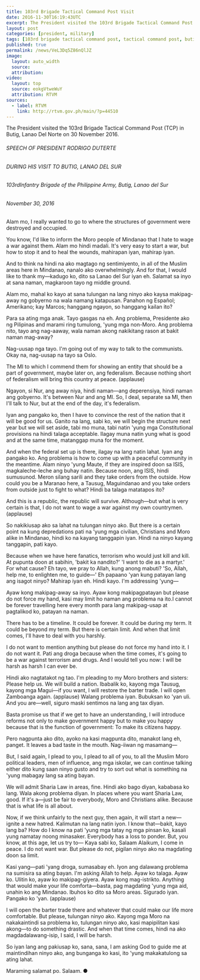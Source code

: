 ```yaml
---
title: 103rd Brigade Tactical Command Post Visit
date: 2016-11-30T16:19:43UTC
excerpt: The President visited the 103rd Brigade Tactical Command Post in Butig, Lanao Del Norte on 30 November 2016.
layout: post
categories: [president, military]
tags: [103rd brigade tactical command post, tactical command post, butig, lanao del norte]
published: true
permalink: /news/VeL3Dq5Z86nQlJZ
image:
  layout: auto_width
  source: 
  attribution: 
video:
  layout: top
  source: eokgVtweWuY
  attribution: RTVM
sources:
  - label: RTVM
    link: http://rtvm.gov.ph/main/?p=44510
---
```


The President visited the 103rd Brigade Tactical Command Post (TCP) in Butig, Lanao Del Norte on 30 November 2016.

###### SPEECH OF PRESIDENT RODRIGO DUTERTE

###### DURING HIS VISIT TO BUTIG, LANAO DEL SUR

###### 103rdInfantry Brigade of the Philippine Army, Butig, Lanao del Sur

###### November 30, 2016

Alam mo, I really wanted to go to where the structures of government were destroyed and occupied.

You know, I'd like to inform the Moro people of Mindanao that I hate to wage a war against them. Alam mo hindi madali. It's very easy to start a war, but how to stop it and to heal the wounds, mahirapan iyan, mahirap iyan.

And to think na hindi na ako magtago ng sentimiyento, in all of the Muslim areas here in Mindanao, nanalo ako overwhelmingly. And for that, I would like to thank my—kadugo ko, dito sa Lanao del Sur iyan eh. Salamat sa inyo at sana naman, magkaroon tayo ng middle ground.

Alam mo, mahal ko kayo at sana tulungan na lang ninyo ako kaysa makipag-away ng gobyerno na wala namang katapusan. Panahon ng Español; Amerikano; kay Marcos; hanggang ngayon, so hanggang kailan ito?

Para sa ating mga anak. Tayo gasgas na eh. Ang problema, Presidente ako ng Pilipinas and marami ring tumulong, 'yung mga non-Moro. Ang problema nito, tayo ang nag-aaway, wala naman akong nakikitang rason at bakit naman mag-away?

Nag-uusap nga tayo. I'm going out of my way to talk to the communists. Okay na, nag-uusap na tayo sa Oslo.

The MI to which I commend them for showing an entity that should be a part of government, maybe later on, ang federalism. Because nothing short of federalism will bring this country at peace. (applause)

Ngayon, si Nur, ang away niya, hindi naman—ang deperensiya, hindi naman ang gobyerno. It's between Nur and ang MI. So, I deal, separate sa MI, then I'll talk to Nur, but at the end of the day, it's federalism.

Iyan ang pangako ko, then I have to convince the rest of the nation that it will be good for us. Ganito na lang, sabi ko, we will begin the structure next year but we will set aside, tabi mo muna, tabi natin 'yung mga Constitutional provisions na hindi talaga acceptable. Ilagay muna natin yung what is good and at the same time, matanggap muna for the moment.

And when the federal set up is there, ilagay na lang natin lahat. Iyan ang pangako ko. Ang problema is how to come up with a peaceful community in the meantime. Alam ninyo 'yung Maute, if they are inspired doon sa ISIS, magkaleche-leche ang buhay natin. Because noon, ang ISIS, hindi sumusunod. Meron silang sarili and they take orders from the outside. How could you be a Maranao here, a Tausug, Maguindanao and you take orders from outside just to fight to what? Hindi ba talaga matatapos ito?

And this is a republic, the republic will survive. Although—but what is very certain is that, I do not want to wage a war against my own countrymen. (applause)

So nakikiusap ako sa lahat na tulungan ninyo ako. But there is a certain point na kung depredations pati na 'yung mga civilian, Christians and Moro alike in Mindanao, hindi ko na kayang tanggapin iyan. Hindi na ninyo kayang tanggapin, pati kayo.

Because when we have here fanatics, terrorism who would just kill and kill. At pupunta doon at sabihin, 'bakit ka nandito?' 'I want to die as a martyr.' For what cause? Eh tayo, we pray to Allah, kung anong mabuti? 'So, Allah, help me, to enlighten me, to guide—' Eh papaano 'yan kung patayan lang ang isagot ninyo? Mahirap iyan eh. Hindi kayo. I'm addressing 'yung—

Ayaw kong makipag-away sa inyo. Ayaw kong makipagpatayan but please do not force my hand, kasi may limit ho naman ang problema na ito.I cannot be forever travelling here every month para lang makipag-usap at pagtalikod ko, patayan na naman.

There has to be a timeline. It could be forever. It could be during my term. It could be beyond my term. But there is certain limit. And when that limit comes, I'll have to deal with you harshly.

I do not want to mention anything but please do not force my hand into it. I do not want it. Pati ang droga because when the time comes, it's going to be a war against terrorism and drugs. And I would tell you now: I will be harsh as harsh I can ever be.

Hindi ako nagtatakot ng tao. I'm pleading to my Moro brothers and sisters: Please help us. We will build a nation. Ibabalik ko, kayong mga Tausug, kayong mga Magui—if you want, I will restore the barter trade. I will open Zamboanga again. (applause) Walang problema iyan. Bubuksan ko 'yan uli. And you are—well, siguro maski sentimos na lang ang tax diyan.

Basta promise us that if we get to have an understanding, I will introduce reforms not only to make government happy but to make you happy because that is the function of government: To make its citizens happy.

Pero nagpunta ako dito, ayoko na kasi magpunta dito, manakot lang eh, panget. It leaves a bad taste in the mouth. Nag-iiwan ng masamang—

But, I said again, I plead to you, I plead to all of you, to all the Muslim Moro political leaders, men of influence, ang mga iskolar, we can continue talking either dito kung saan ninyo gusto and try to sort out what is something na 'yung mabagay lang sa ating bayan.

We will admit Sharia Law in areas, fine. Hindi ako bago diyan, kababasa ko lang. Wala akong problema diyan. In places where you want Sharia Law, good. If it's a—just be fair to everybody, Moro and Christians alike. Because that is what life is all about.

Now, if we think unfairly to the next guy, then again, it will start a new— ignite a new hatred. Kalimutan na lang natin iyon. I know that—bakit, kayo lang ba? How do I know na pati 'yung mga tatay ng mga pinsan ko, kasali yung namatay noong minasaker. Everybody has a loss to ponder. But, you know, at this age, let us try to— Kaya sabi ko, Salaam Alaikum, I come in peace. I do not want war. But please do not, pigilan ninyo ako na magdating doon sa limit.

Kasi yang—pati 'yang droga, sumasabay eh. Iyon ang dalawang problema na sumisira sa ating bayan. I'm asking Allah to help. Ayaw ko talaga. Ayaw ko. Ulitin ko, ayaw ko makipag-giyera. Ayaw kong mag-istrikto. Anything that would make your life comforta—basta, pag magdating 'yung mga aid, unahin ko ang Mindanao. Ibuhos ko dito sa Moro areas. Sigurado iyan. Pangako ko 'yan. (applause)

I will open the barter trade there and whatever that could make our life more comfortable. But please, tulungan ninyo ako. Kayong mga Moro na nakakaintindi sa problema ko, tulungan ninyo ako, kasi mapipilitan kasi akong—to do something drastic. And when that time comes, hindi na ako magdadalawang-isip, I said, I will be harsh.

So iyan lang ang pakiusap ko, sana, sana, I am asking God to guide me at maintindihan ninyo ako, ang bunganga ko kasi, ito 'yung makakatulong sa ating lahat.

Maraming salamat po. Salaam.
&#x25cf;
